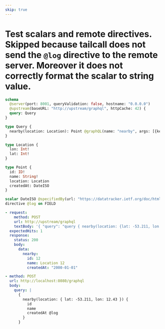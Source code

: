 ```yaml
---
skip: true
---
```


# Test scalars and remote directives. Skipped because tailcall does not send the `@log` directive to the remote server. Moreover it does not correctly format the scalar to string value.

```graphql @config
schema
  @server(port: 8001, queryValidation: false, hostname: "0.0.0.0")
  @upstream(baseURL: "http://upstream/graphql", httpCache: 42) {
  query: Query
}

type Query {
  nearby(location: Location): Point @graphQL(name: "nearby", args: [{key: "location", value: "{{.args.location}}"}])
}

type Location {
  lon: Int!
  lat: Int!
}

type Point {
  id: ID!
  name: String!
  location: Location
  createdAt: DateISO
}

scalar DateISO @specifiedBy(url: "https://datatracker.ietf.org/doc/html/rfc3339")
directive @log on FIELD
```

```yml @mock
- request:
    method: POST
    url: http://upstream/graphql
    textBody: '{ "query": "query { nearby(location: {lat: -53.211, lon: 12.43}) { id name createdAt @log } }" }'
  expectedHits: 1
  response:
    status: 200
    body:
      data:
        nearby:
          id: 12
          name: Location 12
          createdAt: "2000-01-01"
```

```yml @test
- method: POST
  url: http://localhost:8080/graphql
  body:
    query: |
      {
        nearby(location: { lat: -53.211, lon: 12.43 }) {
          id
          name
          createdAt @log
        }
      }
```
